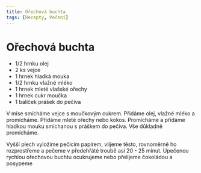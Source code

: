 ```yaml
---
title: Ořechová buchta
tags: [Recepty, Pečení]
---
```


# Ořechová buchta

* 1/2 hrnku olej
* 2 ks vejce
* 1 hrnek hladká mouka
* 1/2 hrnku vlažné mléko ﻿
* 1 hrnek mleté vlašské ořechy
* 1 hrnek cukr moučka
* 1 balíček prášek do pečiva

V míse smícháme vejce s moučkovým cukrem. Přidáme olej, vlažné mléko a
promícháme. Přidáme mleté ořechy nebo kokos. Promícháme a přidáme hladkou
mouku smíchanou s práškem do pečiva. Vše důkladně promícháme.

Vyšší plech vyložíme pečícím papírem, vlijeme těsto, rovnoměrně ho
rozprostřeme a pečeme v předehřáté troubě asi 20 - 25 minut.
Upečenou rychlou ořechovou buchtu ocukrujeme nebo přelijeme
čokoládou a posypeme
